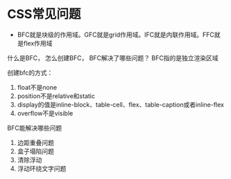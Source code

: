 # CSS常见问题

* BFC就是块级的作用域。GFC就是grid作用域。IFC就是内联作用域。FFC就是flex作用域




什么是BFC， 怎么创建BFC， BFC解决了哪些问题？
BFC指的是独立渲染区域

创建bfc的方式：
1. float不是none
2. position不是relative和static
3. display的值是inline-block、table-cell、flex、table-caption或者inline-flex
4. overflow不是visible

BFC能解决哪些问题
1. 边距重叠问题
2. 盒子塌陷问题
3. 清除浮动
4. 浮动环绕文字问题